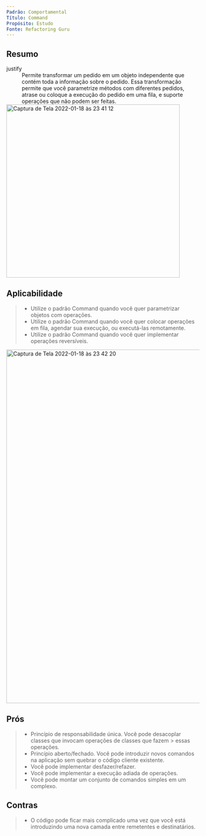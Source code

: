 ```yaml
---
Padrão: Comportamental
Título: Command
Propósito: Estudo
Fonte: Refactoring Guru
---
```


## Resumo
<dt>justify</dt>
<dd>
Permite transformar um pedido em um objeto independente que contém toda a informação sobre o pedido. Essa transformação 
permite que você parametrize métodos com diferentes pedidos, atrase ou coloque a execução do pedido em uma fila, e 
suporte operações que não podem ser feitas.
</dd>
<img width="452" alt="Captura de Tela 2022-01-18 às 23 41 12" src="https://user-images.githubusercontent.com/24915267/150053588-4b56096a-4b60-45c0-b781-de647bc66390.png">


## Aplicabilidade

> * Utilize o padrão Command quando você quer parametrizar objetos com operações.
> * Utilize o padrão Command quando você quer colocar operações em fila, agendar sua execução, ou executá-las remotamente.
> * Utilize o padrão Command quando você quer implementar operações reversíveis.

<img width="923" alt="Captura de Tela 2022-01-18 às 23 42 20" src="https://user-images.githubusercontent.com/24915267/150053723-a67f1673-be39-49d1-b8ce-6b0ba30691a9.png">


## Prós
> * Princípio de responsabilidade única. Você pode desacoplar classes que invocam operações de classes que fazem 
    > essas operações.
> * Princípio aberto/fechado. Você pode introduzir novos comandos na aplicação sem quebrar o código cliente existente.
> * Você pode implementar desfazer/refazer.
> * Você pode implementar a execução adiada de operações.
> * Você pode montar um conjunto de comandos simples em um complexo.

## Contras
> * O código pode ficar mais complicado uma vez que você está introduzindo uma nova camada entre remetentes e destinatários.
